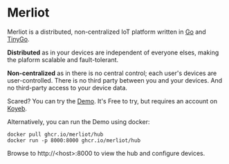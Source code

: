 # Merliot

Merliot is a distributed, non-centralized IoT platform written in [Go](go.dev) and [TinyGo](tinygo.org).

**Distributed** as in your devices are independent of everyone elses, making the plaform scalable and fault-tolerant.

**Non-centralized** as in there is no central control; each user's devices are user-controlled.  There is no third party between you and your devices.  And no third-party access to your device data.

Scared?  You can try the [Demo](https://www.merliot.io/try-demo).  It's Free to try, but requires an account on [Koyeb](koyeb.com).

Alternatively, you can run the Demo using docker:

```
docker pull ghcr.io/merliot/hub
docker run -p 8000:8000 ghcr.io/merliot/hub
```

Browse to http://\<host\>:8000 to view the hub and configure devices.
